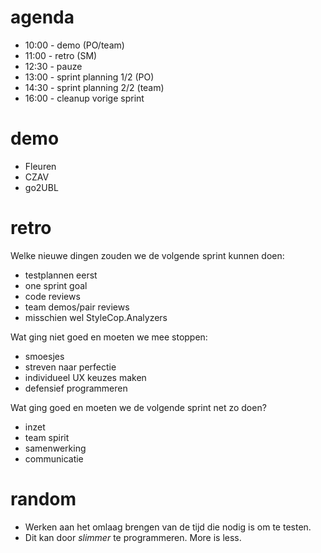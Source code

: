 # agenda
* 10:00 - demo (PO/team)
* 11:00 - retro (SM)
* 12:30 - pauze
* 13:00 - sprint planning 1/2 (PO)
* 14:30 - sprint planning 2/2 (team)
* 16:00 - cleanup vorige sprint

# demo
* Fleuren
* CZAV
* go2UBL

# retro
Welke nieuwe dingen zouden we de volgende sprint kunnen doen:

* testplannen eerst
* one sprint goal
* code reviews
* team demos/pair reviews
* misschien wel StyleCop.Analyzers

Wat ging niet goed en moeten we mee stoppen:

* smoesjes
* streven naar perfectie
* individueel UX keuzes maken
* defensief programmeren

Wat ging goed en moeten we de volgende sprint net zo doen?

* inzet
* team spirit
* samenwerking
* communicatie

# random
* Werken aan het omlaag brengen van de tijd die nodig is om te testen.
* Dit kan door *slimmer* te programmeren. More is less.